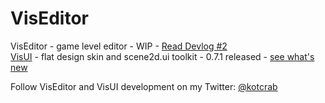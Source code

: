 VisEditor
=========

VisEditor - game level editor - WIP - [Read Devlog #2](http://kotcrab.com/blog/2015/02/06/viseditor-devlog-number-2/) <br>
[VisUI](https://github.com/kotcrab/VisEditor/wiki/VisUI) - flat design skin and scene2d.ui toolkit - 0.7.1 released - [see what's new](http://kotcrab.com/blog/2015/03/28/visui-071-released/)

Follow VisEditor and VisUI development on my Twitter: [@kotcrab](https://twitter.com/kotcrab)
